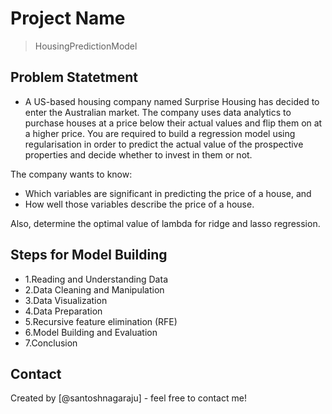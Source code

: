 # Project Name
> HousingPredictionModel

## Problem Statetment
* A US-based housing company named Surprise Housing has decided to enter the Australian market. The company uses data analytics to purchase houses at a price below their actual values and flip them on at a higher price. You are required to build a regression model using regularisation in order to predict the actual value of the prospective properties and decide whether to invest in them or not.

The company wants to know:

- Which variables are significant in predicting the price of a house, and
- How well those variables describe the price of a house.

Also, determine the optimal value of lambda for ridge and lasso regression.


## Steps for Model Building
- 1.Reading and Understanding Data
- 2.Data Cleaning and Manipulation
- 3.Data Visualization
- 4.Data Preparation
- 5.Recursive feature elimination (RFE)
- 6.Model Building and Evaluation
- 7.Conclusion


## Contact
Created by [@santoshnagaraju] - feel free to contact me!


